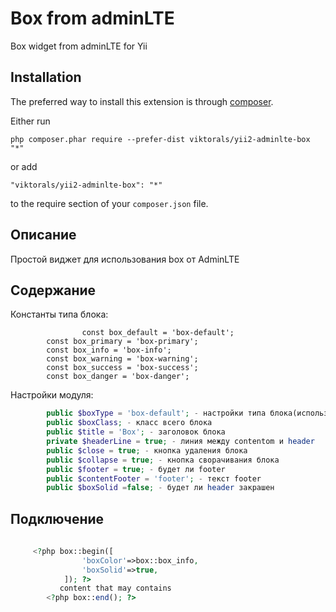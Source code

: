 Box from adminLTE
=================
 Box widget from adminLTE for Yii

Installation
------------

The preferred way to install this extension is through [composer](http://getcomposer.org/download/).

Either run

```
php composer.phar require --prefer-dist viktorals/yii2-adminlte-box "*"
```

or add

```
"viktorals/yii2-adminlte-box": "*"
```

to the require section of your `composer.json` file.


**Описание**
-
Простой виджет для использования box от AdminLTE

**Содержание** 
-
Константы типа блока:
```
                const box_default = 'box-default';
		const box_primary = 'box-primary';
		const box_info = 'box-info';
		const box_warning = 'box-warning';
		const box_success = 'box-success';
		const box_danger = 'box-danger';
```

Настройки модуля:
```php
		public $boxType = 'box-default'; - настройки типа блока(используйте константы)
		public $boxClass; - класс всего блока
		public $title = 'Box'; - заголовок блока
		private $headerLine = true; - линия между contentom и header
		public $close = true; - кнопка удаления блока
		public $collapse = true; - кнопка сворачивания блока
		public $footer = true; - будет ли footer
		public $contentFooter = 'footer'; - текст footer
		public $boxSolid =false; - будет ли header закрашен 
```

**Подключение**
-
```php
 
     <?php box::begin([
     	        'boxColor'=>box::box_info,
                'boxSolid'=>true,
            ]); ?>
           content that may contains
        <?php box::end(); ?>

 
```